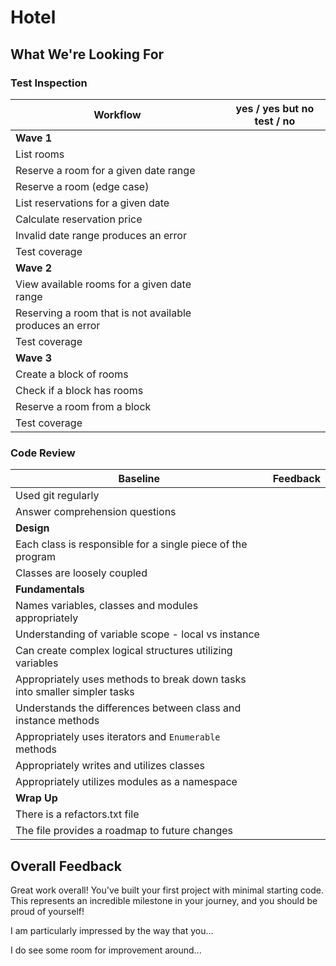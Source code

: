 # Hotel
## What We're Looking For

<!-- Reviewer Instructions:  Note that canned positive feedback is included at the bottom - adjust this as appropriate to the submission. -->

### Test Inspection 

<!-- Reviewer Instructions: You should look through their tests to see if they are covering each of these cases. If they are not, check the functionality in pry or irb. If they have a good test: yes. If there is no test but it works in irb: yes but no test. If the test is failing, or the functionality doesn't work: no -->

Workflow | yes / yes but no test / no
---     | ---
**Wave 1** |
List rooms | 
Reserve a room for a given date range | 
Reserve a room (edge case) |
List reservations for a given date | 
Calculate reservation price | 
Invalid date range produces an error | 
Test coverage | 
**Wave 2** |
View available rooms for a given date range | 
Reserving a room that is not available produces an error | 
Test coverage | 
**Wave 3** |
Create a block of rooms | 
Check if a block has rooms | 
Reserve a room from a block | 
Test coverage | 

### Code Review

**Baseline** | Feedback
--- | ---
Used git regularly	| 
Answer comprehension questions	| 
**Design** |
Each class is responsible for a single piece of the program | 
Classes are loosely coupled |
**Fundamentals** | 
Names variables, classes and modules appropriately | 
Understanding of variable scope - local vs instance | 
Can create complex logical structures utilizing variables | 
Appropriately uses methods to break down tasks into smaller simpler tasks | 
Understands the differences between class and instance methods | 
Appropriately uses iterators and `Enumerable` methods | 
Appropriately writes and utilizes classes | 
Appropriately utilizes modules as a namespace |  
**Wrap Up** |
There is a refactors.txt file | 
The file provides a roadmap to future changes | 

## Overall Feedback

Great work overall! You've built your first project with minimal starting code. This represents an incredible milestone in your journey, and you should be proud of yourself! 

I am particularly impressed by the way that you...

I do see some room for improvement around...
